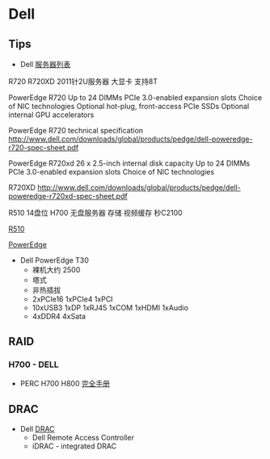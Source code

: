 # Dell

## Tips
* Dell [服务器列表](https://en.wikipedia.org/wiki/List_of_Dell_PowerEdge_Servers)

R720 R720XD 2011针2U服务器 大显卡 支持8T

PowerEdge R720
Up to 24 DIMMs
PCIe 3.0-enabled expansion
slots
Choice of NIC technologies
Optional hot-plug, front-access PCIe SSDs
Optional internal GPU accelerators


PowerEdge R720 technical specification
http://www.dell.com/downloads/global/products/pedge/dell-poweredge-r720-spec-sheet.pdf


PowerEdge R720xd
26 x 2.5-inch internal disk capacity
Up to 24 DIMMs
PCIe 3.0-enabled expansion slots
Choice of NIC technologies

R720XD
http://www.dell.com/downloads/global/products/pedge/dell-poweredge-r720xd-spec-sheet.pdf

R510 14盘位 H700 无盘服务器 存储 视频缓存 秒C2100

[R510](http://www.dell.com/en-us/work/shop/povw/poweredge-r510)

[PowerEdge](https://dell.com/PowerEdge)


* Dell PowerEdge T30
  * 裸机大约 2500
  * 塔式
  * 非热插拔
  * 2xPCIe16 1xPCIe4 1xPCI
  * 10xUSB3 1xDP 1xRJ45 1xCOM 1xHDMI 1xAudio
  * 4xDDR4 4xSata

## RAID
### H700 - DELL

* PERC H700 H800 [完全手册](http://zh.community.dell.com/support_forums/poweredge/w/wiki/492.perc-h700-h800)

## DRAC
* Dell [DRAC](https://en.wikipedia.org/wiki/Dell_DRAC)
  * Dell Remote Access Controller
  * iDRAC - integrated DRAC
